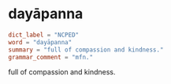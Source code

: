 # dayāpanna

``` toml
dict_label = "NCPED"
word = "dayāpanna"
summary = "full of compassion and kindness."
grammar_comment = "mfn."
```

full of compassion and kindness.


